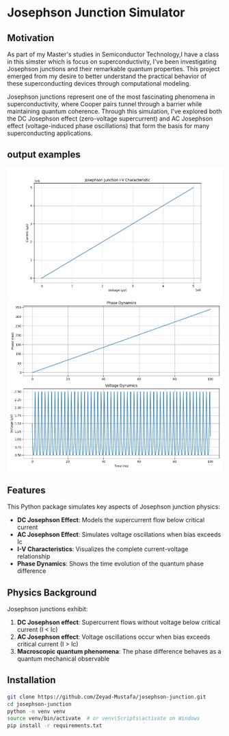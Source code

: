 
# Josephson Junction Simulator

## Motivation
As part of my Master's studies in Semiconductor Technology,I have a class in this simster which is  focus on superconductivity, I've been investigating Josephson junctions and their remarkable quantum properties. This project emerged from my desire to better understand the practical behavior of these superconducting devices through computational modeling.

Josephson junctions represent one of the most fascinating phenomena in superconductivity, where Cooper pairs tunnel through a barrier while maintaining quantum coherence. Through this simulation, I've explored both the DC Josephson effect (zero-voltage supercurrent) and AC Josephson effect (voltage-induced phase oscillations) that form the basis for many superconducting applications.
## output examples
![Josephson IV Curve](josephson_iv.png)
![Josephson dynamics curve](josephson_dynamics.png)
## Features
This Python package simulates key aspects of Josephson junction physics:
- **DC Josephson Effect**: Models the supercurrent flow below critical current
- **AC Josephson Effect**: Simulates voltage oscillations when bias exceeds Ic
- **I-V Characteristics**: Visualizes the complete current-voltage relationship
- **Phase Dynamics**: Shows the time evolution of the quantum phase difference

## Physics Background
Josephson junctions exhibit:
1. **DC Josephson effect**: Supercurrent flows without voltage below critical current (I < Ic)
2. **AC Josephson effect**: Voltage oscillations occur when bias exceeds critical current (I > Ic)
3. **Macroscopic quantum phenomena**: The phase difference behaves as a quantum mechanical observable

## Installation
```bash
git clone https://github.com/Zeyad-Mustafa/josephson-junction.git
cd josephson-junction
python -m venv venv
source venv/bin/activate  # or venv\Scripts\activate on Windows
pip install -r requirements.txt

